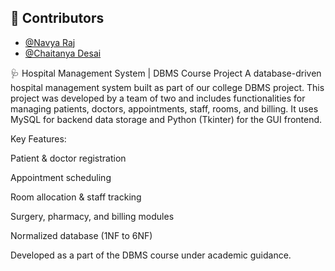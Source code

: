## 👥 Contributors

- [@Navya Raj](https://github.com/Navya-1803)  
- [@Chaitanya Desai](https://github.com/Chaitanya697)


🩺 Hospital Management System | DBMS Course Project
A database-driven hospital management system built as part of our college DBMS project. This project was developed by a team of two and includes functionalities for managing patients, doctors, appointments, staff, rooms, and billing. It uses MySQL for backend data storage and Python (Tkinter) for the GUI frontend.

Key Features:

Patient & doctor registration

Appointment scheduling

Room allocation & staff tracking

Surgery, pharmacy, and billing modules

Normalized database (1NF to 6NF)

Developed as a part of the DBMS course under academic guidance.
